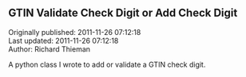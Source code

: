 ## GTIN Validate Check Digit or Add Check Digit  
Originally published: 2011-11-26 07:12:18  
Last updated: 2011-11-26 07:12:18  
Author: Richard Thieman  
  
A python class I wrote to add or validate a GTIN check digit.